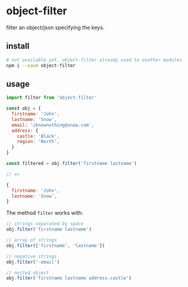 # object-filter

filter an object/json specifying the keys.

## install

```sh
# not available yet, object-filter already used to another modules
npm i --save object-filter
```

## usage

```js
import filter from 'object-filter'

const obj = {
  firstname: 'John',
  lastname: 'Snow',
  email: 'iknownothing@snow.com',
  address: {
    castle: 'Black',
    region: 'North',
  }
}

const filtered = obj.filter('firstname lastname')

// =>

{
  firstname: 'John',
  lastname: 'Snow',
}
```

The method `filter` works with:

```js
// strings separated by space
obj.filter('firstname lastname')
```

```js
// array of strings
obj.filter(['firstname', 'lastname'])
```

```js
// negative strings
obj.filter('-email')
```

```js
// nested object
obj.filter('firstname lastname address.castle')
```
